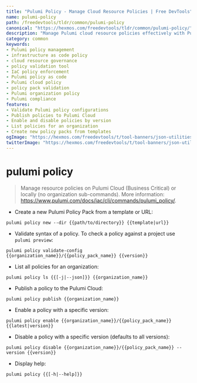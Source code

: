 ```yaml
---
title: "Pulumi Policy - Manage Cloud Resource Policies | Free DevTools"
name: pulumi-policy
path: /freedevtools/tldr/common/pulumi-policy
canonical: "https://hexmos.com/freedevtools/tldr/common/pulumi-policy/"
description: "Manage Pulumi cloud resource policies effectively with Pulumi Policy. Validate configurations, publish policies, and enforce governance. Free online tool, no registration required."
category: common
keywords:
- Pulumi policy management
- infrastructure as code policy
- cloud resource governance
- policy validation tool
- IaC policy enforcement
- Pulumi policy as code
- Pulumi cloud policy
- policy pack validation
- Pulumi organization policy
- Pulumi compliance
features:
- Validate Pulumi policy configurations
- Publish policies to Pulumi Cloud
- Enable and disable policies by version
- List policies for an organization
- Create new policy packs from templates
ogImage: "https://hexmos.com/freedevtools/t/tool-banners/json-utilities-banner.png"
twitterImage: "https://hexmos.com/freedevtools/t/tool-banners/json-utilities-banner.png"
---
```


# pulumi policy

> Manage resource policies on Pulumi Cloud (Business Critical) or locally (no organization sub-commands).
> More information: <https://www.pulumi.com/docs/iac/cli/commands/pulumi_policy/>.

- Create a new Pulumi Policy Pack from a template or URL:

`pulumi policy new --dir {{path/to/directory}} {{template|url}}`

- Validate syntax of a policy. To check a policy against a project use `pulumi preview`:

`pulumi policy validate-config {{organization_name}}/{{policy_pack_name}} {{version}}`

- List all policies for an organization:

`pulumi policy ls {{[-j|--json]}} {{organization_name}}`

- Publish a policy to the Pulumi Cloud:

`pulumi policy publish {{organization_name}}`

- Enable a policy with a specific version:

`pulumi policy enable {{organization_name}}/{{policy_pack_name}} {{latest|version}}`

- Disable a policy with a specific version (defaults to all versions):

`pulumi policy disable {{organization_name}}/{{policy_pack_name}} --version {{version}}`

- Display help:

`pulumi policy {{[-h|--help]}}`
